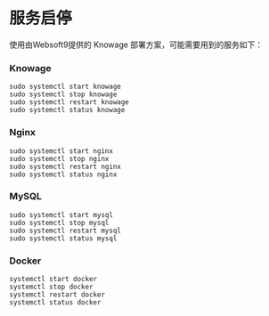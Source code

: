 # 服务启停

使用由Websoft9提供的 Knowage 部署方案，可能需要用到的服务如下：

### Knowage

```shell
sudo systemctl start knowage
sudo systemctl stop knowage
sudo systemctl restart knowage
sudo systemctl status knowage
```

### Nginx

```shell
sudo systemctl start nginx
sudo systemctl stop nginx
sudo systemctl restart nginx
sudo systemctl status nginx
```

### MySQL

```shell
sudo systemctl start mysql
sudo systemctl stop mysql
sudo systemctl restart mysql
sudo systemctl status mysql
```

### Docker

```shell
systemctl start docker
systemctl stop docker
systemctl restart docker
systemctl status docker
```